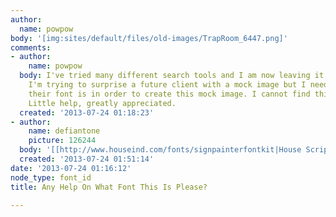 ```yaml
---
author:
  name: powpow
body: '[img:sites/default/files/old-images/TrapRoom_6447.png]'
comments:
- author:
    name: powpow
  body: I've tried many different search tools and I am now leaving it up to the humans.
    I'm trying to surprise a future client with a mock image but I need to know what
    their font is in order to create this mock image. I cannot find this font anywhere.
    Little help, greatly appreciated.
  created: '2013-07-24 01:18:23'
- author:
    name: defiantone
    picture: 126244
  body: '[[http://www.houseind.com/fonts/signpainterfontkit|House Script]]'
  created: '2013-07-24 01:51:14'
date: '2013-07-24 01:16:12'
node_type: font_id
title: Any Help On What Font This Is Please?

---
```

